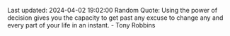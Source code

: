 Last updated: 2024-04-02 19:02:00
Random Quote: Using the power of decision gives you the capacity to get past any excuse to change any and every part of your life in an instant. - Tony Robbins